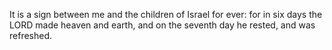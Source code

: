 It is a sign between me and the children of Israel for ever: for in six days the LORD made heaven and earth, and on the seventh day he rested, and was refreshed.
